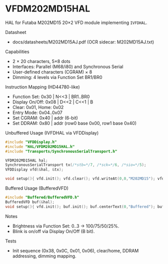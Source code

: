 # VFDM202MD15HAL

HAL for Futaba M202MD15 20×2 VFD module implementing `IVFDHAL`.

Datasheet
- docs/datasheets/M202MD15AJ.pdf (OCR sidecar: M202MD15AJ.txt)

Capabilities
- 2 × 20 characters, 5×8 dots
- Interfaces: Parallel (M68/i80) and Synchronous Serial
- User-defined characters (CGRAM) × 8
- Dimming: 4 levels via Function Set BR1/BR0

Instruction Mapping (HD44780-like)
- Function Set: 0x30 | N<<3 | BR1..BR0
- Display On/Off: 0x08 | D<<2 | C<<1 | B
- Clear: 0x01, Home: 0x02
- Entry Mode: 0x04..0x07
- Set CGRAM: 0x40 | addr (6-bit)
- Set DDRAM: 0x80 | addr (row0 base 0x00, row1 base 0x40)

Unbuffered Usage (IVFDHAL via VFDDisplay)
```cpp
#include "VFDDisplay.h"
#include "HAL/VFDM202MD15HAL.h"
#include "Transports/SynchronousSerialTransport.h"

VFDM202MD15HAL hal;
SynchronousSerialTransport tx(/*stb=*/7, /*sck=*/6, /*sio=*/5);
VFDDisplay vfd(&hal, &tx);

void setup(){ vfd.init(); vfd.clear(); vfd.writeAt(0,0,"M202MD15"); vfd.setDimming(1); }
```

Buffered Usage (BufferedVFD)
```cpp
#include "Buffered/BufferedVFD.h"
BufferedVFD buf(&hal);
void setup(){ vfd.init(); buf.init(); buf.centerText(0,"Buffered"); buf.flush(); }
```

Notes
- Brightness via Function Set: 0..3 → 100/75/50/25%.
- Blink is on/off via Display On/Off (B bit).

Tests
- Init sequence (0x38, 0x0C, 0x01, 0x06), clear/home, DDRAM addressing, dimming mapping.

